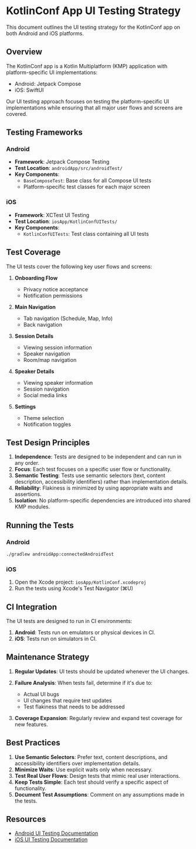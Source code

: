 # KotlinConf App UI Testing Strategy

This document outlines the UI testing strategy for the KotlinConf app on both Android and iOS platforms.

## Overview

The KotlinConf app is a Kotlin Multiplatform (KMP) application with platform-specific UI implementations:
- Android: Jetpack Compose
- iOS: SwiftUI

Our UI testing approach focuses on testing the platform-specific UI implementations while ensuring that all major user flows and screens are covered.

## Testing Frameworks

### Android
- **Framework**: Jetpack Compose Testing
- **Test Location**: `androidApp/src/androidTest/`
- **Key Components**:
  - `BaseComposeTest`: Base class for all Compose UI tests
  - Platform-specific test classes for each major screen

### iOS
- **Framework**: XCTest UI Testing
- **Test Location**: `iosApp/KotlinConfUITests/`
- **Key Components**:
  - `KotlinConfUITests`: Test class containing all UI tests

## Test Coverage

The UI tests cover the following key user flows and screens:

1. **Onboarding Flow**
   - Privacy notice acceptance
   - Notification permissions

2. **Main Navigation**
   - Tab navigation (Schedule, Map, Info)
   - Back navigation

3. **Session Details**
   - Viewing session information
   - Speaker navigation
   - Room/map navigation

4. **Speaker Details**
   - Viewing speaker information
   - Session navigation
   - Social media links

5. **Settings**
   - Theme selection
   - Notification toggles

## Test Design Principles

1. **Independence**: Tests are designed to be independent and can run in any order.
2. **Focus**: Each test focuses on a specific user flow or functionality.
3. **Semantic Testing**: Tests use semantic selectors (text, content description, accessibility identifiers) rather than implementation details.
4. **Reliability**: Flakiness is minimized by using appropriate waits and assertions.
5. **Isolation**: No platform-specific dependencies are introduced into shared KMP modules.

## Running the Tests

### Android
```bash
./gradlew androidApp:connectedAndroidTest
```

### iOS
1. Open the Xcode project: `iosApp/KotlinConf.xcodeproj`
2. Run the tests using Xcode's Test Navigator (⌘U)

## CI Integration

The UI tests are designed to run in CI environments:

1. **Android**: Tests run on emulators or physical devices in CI.
2. **iOS**: Tests run on simulators in CI.

## Maintenance Strategy

1. **Regular Updates**: UI tests should be updated whenever the UI changes.
2. **Failure Analysis**: When tests fail, determine if it's due to:
   - Actual UI bugs
   - UI changes that require test updates
   - Test flakiness that needs to be addressed

3. **Coverage Expansion**: Regularly review and expand test coverage for new features.

## Best Practices

1. **Use Semantic Selectors**: Prefer text, content descriptions, and accessibility identifiers over implementation details.
2. **Minimize Waits**: Use explicit waits only when necessary.
3. **Test Real User Flows**: Design tests that mimic real user interactions.
4. **Keep Tests Simple**: Each test should verify a specific aspect of functionality.
5. **Document Test Assumptions**: Comment on any assumptions made in the tests.

## Resources

- [Android UI Testing Documentation](androidApp/src/androidTest/README.md)
- [iOS UI Testing Documentation](iosApp/KotlinConfUITests/README.md)